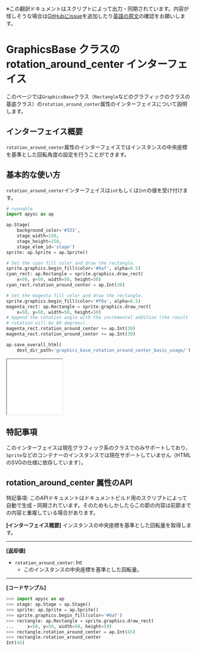 <span class="inconspicuous-txt">※この翻訳ドキュメントはスクリプトによって出力・同期されています。内容が怪しそうな場合は<a href="https://github.com/simon-ritchie/apysc/issues" target="_blank">GitHubにissue</a>を追加したり[英語の原文](../en/graphics_base_rotation_around_center.html)の確認をお願いします。</span>

# GraphicsBase クラスの rotation_around_center インターフェイス

このページでは`GraphicsBase`クラス（`Rectangle`などのグラフィックのクラスの基底クラス）の`rotation_around_center`属性のインターフェイスについて説明します。

## インターフェイス概要

`rotation_around_center`属性のインターフェイスではインスタンスの中央座標を基準とした回転角度の設定を行うことができます。

## 基本的な使い方

`rotation_around_center`インターフェイスは`int`もしくは`Int`の値を受け付けます。

```py
# runnable
import apysc as ap

ap.Stage(
    background_color='#333',
    stage_width=150,
    stage_height=150,
    stage_elem_id='stage')
sprite: ap.Sprite = ap.Sprite()

# Set the cyan fill color and draw the rectangle.
sprite.graphics.begin_fill(color='#0af', alpha=0.5)
cyan_rect: ap.Rectangle = sprite.graphics.draw_rect(
    x=50, y=50, width=50, height=50)
cyan_rect.rotation_around_center = ap.Int(30)

# Set the magenta fill color and draw the rectangle.
sprite.graphics.begin_fill(color='#f0a', alpha=0.5)
magenta_rect: ap.Rectangle = sprite.graphics.draw_rect(
    x=50, y=50, width=50, height=50)
# Append the rotation angle with the incremental addition (the result
# rotation will be 60 degrees).
magenta_rect.rotation_around_center += ap.Int(30)
magenta_rect.rotation_around_center += ap.Int(30)

ap.save_overall_html(
    dest_dir_path='graphics_base_rotation_around_center_basic_usage/')
```

<iframe src="static/graphics_base_rotation_around_center_basic_usage/index.html" width="150" height="150"></iframe>

## 特記事項

このインターフェイスは現在グラフィック系のクラスでのみサポートしており、`Sprite`などのコンテナーのインスタンスでは現在サポートしていません（HTMLのSVGの仕様に依存しています）。

## rotation_around_center 属性のAPI

<span class="inconspicuous-txt">特記事項: このAPIドキュメントはドキュメントビルド用のスクリプトによって自動で生成・同期されています。そのためもしかしたらこの節の内容は前節までの内容と重複している場合があります。</span>

**[インターフェイス概要]** インスタンスの中央座標を基準とした回転量を取得します。<hr>

**[返却値]**

- `rotation_around_center`: Int
  - このインスタンスの中央座標を基準とした回転量。

<hr>

**[コードサンプル]**

```py
>>> import apysc as ap
>>> stage: ap.Stage = ap.Stage()
>>> sprite: ap.Sprite = ap.Sprite()
>>> sprite.graphics.begin_fill(color='#0af')
>>> rectangle: ap.Rectangle = sprite.graphics.draw_rect(
...     x=50, y=50, width=50, height=50)
>>> rectangle.rotation_around_center = ap.Int(45)
>>> rectangle.rotation_around_center
Int(45)
```